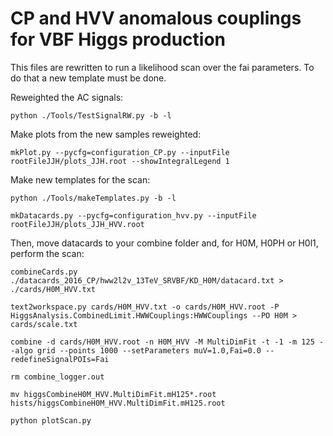 # CP and HVV anomalous couplings for VBF Higgs production

This files are rewritten to run a likelihood scan over the fai parameters. To do that a new template must be done.

Reweighted the AC signals:

```
python ./Tools/TestSignalRW.py -b -l
```

Make plots from the new samples reweighted:

```
mkPlot.py --pycfg=configuration_CP.py --inputFile rootFileJJH/plots_JJH.root --showIntegralLegend 1
```


Make new templates for the scan:

```
python ./Tools/makeTemplates.py -b -l

mkDatacards.py --pycfg=configuration_hvv.py --inputFile rootFileJJH/plots_JJH_HVV.root
```

Then, move datacards to your combine folder and, for H0M, H0PH or H0l1, perform the scan:

```
combineCards.py ./datacards_2016_CP/hww2l2v_13TeV_SRVBF/KD_H0M/datacard.txt > ./cards/H0M_HVV.txt

text2workspace.py cards/H0M_HVV.txt -o cards/H0M_HVV.root -P HiggsAnalysis.CombinedLimit.HWWCouplings:HWWCouplings --PO H0M > cards/scale.txt

combine -d cards/H0M_HVV.root -n H0M_HVV -M MultiDimFit -t -1 -m 125 --algo grid --points 1000 --setParameters muV=1.0,Fai=0.0 --redefineSignalPOIs=Fai

rm combine_logger.out

mv higgsCombineH0M_HVV.MultiDimFit.mH125*.root hists/higgsCombineH0M_HVV.MultiDimFit.mH125.root

python plotScan.py
```






